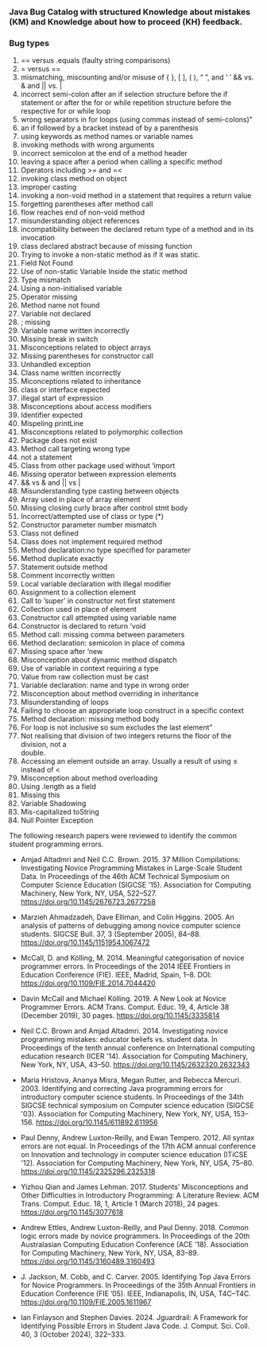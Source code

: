 ###  Java Bug Catalog with  structured Knowledge about mistakes (KM) and Knowledge about how to proceed (KH) feedback.
 

### Bug types
1.  == versus .equals (faulty string comparisons)
2.  = versus ==
3.  mismatching, miscounting and/or misuse of { }, [ ], ( ), “ ”, and ‘ ’
    && vs. & and || vs. | 
4.  incorrect semi-colon after an if selection structure before the if statement or after 
    the  for or while repetition structure before the respective for or while loop
5.  wrong separators in for loops (using commas instead of
    semi-colons)"
6.  an if followed by a bracket instead of by a parenthesis
7.  using keywords as method names or variable names
8.  invoking methods with wrong arguments
9.  incorrect semicolon at the end of a method header 
10. leaving a space after a period when calling a specific method
11. Operators including  >= and =<
12. invoking class method on object
13. improper casting
14. invoking a non-void method in a statement that requires a return value
15. forgetting parentheses after method call
16. flow reaches end of non-void method
17. misunderstanding object references
18. incompatibility between the declared return type of a method and in its invocation 
19. class declared abstract because of missing function
20. Trying to invoke a non-static method as if it was static.
21. Field Not Found
22. Use of non-static Variable Inside the static method
23. Type mismatch
24. Using a non-initialised variable
25. Operator missing
26. Method name not found
27. Variable not declared
28. ; missing
29. Variable name written incorrectly
30. Missing break in switch
31. Misconceptions related to  object arrays 
32. Missing parentheses for constructor call 
33. Unhandled exception
34. Class name written incorrectly
35. Miconceptions related to inheritance
36. class or interface expected 
37. illegal start of expression
38. Misconceptions about access modifiers
39. Identifier expected
40. Mispeling printLine
41. Misconceptions related to polymorphic collection
42. Package does not exist
43. Method call targeting wrong type  
44. not a statement
45. Class from other package used without ‘import
46. Missing operator between expression elements
47. && vs & and || vs |
48. Misunderstanding type casting between objects
49. Array used in place of array element
50. Missing closing curly brace after control stmt body 
51. Incorrect/attempted use of class or type (*)
52. Constructor parameter number mismatch
53. Class not defined
54. Class does not implement required method
55. Method declaration:no type specified for parameter 
56. Method duplicate exactly 
57. Statement outside method
58. Comment incorrectly written
59. Local variable declaration with illegal modifier
60. Assignment to a collection element
61. Call to ’super’ in constructor not first statement
62. Collection used in place of element
63. Constructor call attempted using variable name 
64. Constructor is declared to return ’void
65. Method call: missing comma between parameters
66. Method declaration: semicolon in place of comma
67. Missing space after ’new
68. Misconception about dynamic method dispatch
69. Use of variable in context requiring a type
70. Value from raw collection must be cast
71. Variable declaration: name and type in wrong order
72. Misconception about method overriding in inheritance
73. Misunderstanding of loops
74. Failing to choose an appropriate loop construct in a specific context
75. Method declaration: missing method body
76. For loop is not inclusive so sum excludes the last element"
77. Not realising that division of two integers returns the floor of the division, not a    
    double.
78. Accessing an element outside an array. Usually a result of using ≤ instead of <
79. Misconception about method overloading 
80. Using .length as a field
81. Missing this
82. Variable Shadowing
83. Mis-capitalized toString
84. Null Pointer Exception

 The following research papers were reviewed to identify the common student programming errors. 
 
 - Amjad Altadmri and Neil C.C. Brown. 2015. 37 Million Compilations: Investigating Novice Programming Mistakes in Large-Scale Student Data. In Proceedings of the 46th ACM Technical Symposium on Computer Science Education (SIGCSE '15). Association for Computing Machinery, New York, NY, USA, 522–527. https://doi.org/10.1145/2676723.2677258
-  Marzieh Ahmadzadeh, Dave Elliman, and Colin Higgins. 2005. An analysis of patterns of debugging among novice computer science students. SIGCSE Bull. 37, 3 (September 2005), 84–88. https://doi.org/10.1145/1151954.1067472

- McCall, D. and Kölling, M. 2014. Meaningful categorisation of novice programmer errors. In Proceedings of the 2014 IEEE Frontiers in Education Conference (FIE). IEEE, Madrid, Spain, 1–8. DOI: https://doi.org/10.1109/FIE.2014.7044420
 - Davin McCall and Michael Kölling. 2019. A New Look at Novice Programmer Errors. ACM Trans. Comput. Educ. 19, 4, Article 38 (December 2019), 30 pages. https://doi.org/10.1145/3335814
 - Neil C.C. Brown and Amjad Altadmri. 2014. Investigating novice programming mistakes: educator beliefs vs. student data. In Proceedings of the tenth annual conference on International computing education research (ICER '14). Association for Computing Machinery, New York, NY, USA, 43–50. https://doi.org/10.1145/2632320.2632343

- Maria Hristova, Ananya Misra, Megan Rutter, and Rebecca Mercuri. 2003. Identifying and correcting Java programming errors for introductory computer science students. In Proceedings of the 34th SIGCSE technical symposium on Computer science education (SIGCSE '03). Association for Computing Machinery, New York, NY, USA, 153–156. https://doi.org/10.1145/611892.611956

- Paul Denny, Andrew Luxton-Reilly, and Ewan Tempero. 2012. All syntax errors are not equal. In Proceedings of the 17th ACM annual conference on Innovation and technology in computer science education (ITiCSE '12). Association for Computing Machinery, New York, NY, USA, 75–80. https://doi.org/10.1145/2325296.2325318

- Yizhou Qian and James Lehman. 2017. Students’ Misconceptions and Other Difficulties in Introductory Programming: A Literature Review. ACM Trans. Comput. Educ. 18, 1, Article 1 (March 2018), 24 pages. https://doi.org/10.1145/3077618

 - Andrew Ettles, Andrew Luxton-Reilly, and Paul Denny. 2018. Common logic errors made by novice programmers. In Proceedings of the 20th Australasian Computing Education Conference (ACE '18). Association for Computing Machinery, New York, NY, USA, 83–89. https://doi.org/10.1145/3160489.3160493

 - J. Jackson, M. Cobb, and C. Carver. 2005. Identifying Top Java Errors for Novice Programmers. In Proceedings of the 35th Annual Frontiers in Education Conference (FIE ’05). IEEE, Indianapolis, IN, USA, T4C–T4C. https://doi.org/10.1109/FIE.2005.1611967
 
- Ian Finlayson and Stephen Davies. 2024. Jguardrail: A Framework for Identifying Possible Errors in Student Java Code. J. Comput. Sci. Coll. 40, 3 (October 2024), 322–333.


 